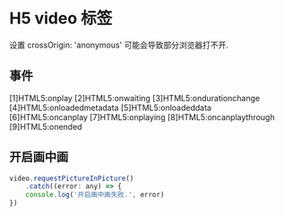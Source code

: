 # H5 video 标签

设置 crossOrigin: 'anonymous' 可能会导致部分浏览器打不开. 



## 事件

[1]HTML5:onplay
[2]HTML5:onwaiting
[3]HTML5:ondurationchange
[4]HTML5:onloadedmetadata
[5]HTML5:onloadeddata
[6]HTML5:oncanplay
[7]HTML5:onplaying
[8]HTML5:oncanplaythrough
[9]HTML5:onended



## 开启画中画

```js
video.requestPictureInPicture()
    .catch((error: any) => {
    console.log('开启画中画失败.', error)
})
```

